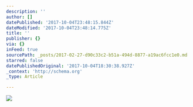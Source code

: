 ```yaml
---
description: ''
author: []
datePublished: '2017-10-04T23:48:15.844Z'
dateModified: '2017-10-04T23:48:14.775Z'
title: ''
publisher: {}
via: {}
inFeed: true
sourcePath: _posts/2017-02-27-d90c33c2-b51a-494d-8877-a19ac6fcc1e0.md
starred: false
datePublishedOriginal: '2017-10-04T18:30:38.927Z'
_context: 'http://schema.org'
_type: Article

---
```

![](https://the-grid-user-content.s3-us-west-2.amazonaws.com/34bc31b4-1854-44f4-9152-141e76b6d876.jpg)